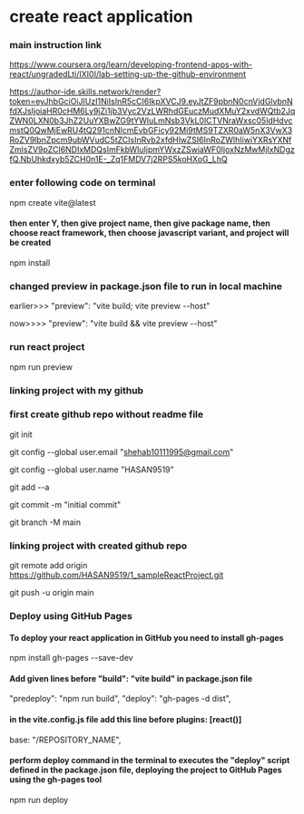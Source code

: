 # create react application

### main instruction link

https://www.coursera.org/learn/developing-frontend-apps-with-react/ungradedLti/IXI0I/lab-setting-up-the-github-environment

https://author-ide.skills.network/render?token=eyJhbGciOiJIUzI1NiIsInR5cCI6IkpXVCJ9.eyJtZF9pbnN0cnVjdGlvbnNfdXJsIjoiaHR0cHM6Ly9jZi1jb3Vyc2VzLWRhdGEuczMudXMuY2xvdWQtb2JqZWN0LXN0b3JhZ2UuYXBwZG9tYWluLmNsb3VkL0lCTVNraWxsc05ldHdvcmstQ0QwMjEwRU4tQ291cnNlcmEvbGFicy92Mi9tMS9TZXR0aW5nX3VwX3RoZV9lbnZpcm9ubWVudC5tZCIsInRvb2xfdHlwZSI6InRoZWlhIiwiYXRsYXNfZmlsZV9pZCI6NDIxMDQsImFkbWluIjpmYWxzZSwiaWF0IjoxNzMwMjIxNDgzfQ.NbUhkdxyb5ZCH0n1E-_Zq1FMDV7j2RPS5koHXoG_LhQ


### enter following code on terminal
npm create vite@latest
#### then enter Y, then give project name, then give package name, then choose react framework, then choose javascript variant, and project will be created

npm install

### changed preview in package.json file to run in local machine
earlier>>>   "preview": "vite build; vite preview --host"

now>>>>      "preview": "vite build && vite preview --host"

### run react project
npm run preview

### linking project with my github
### first create github repo without readme file
git init

git config --global user.email "shehab10111995@gmail.com"

git config --global user.name "HASAN9519"

git add --a

git commit -m "initial commit"

git branch -M main

### linking project with created github repo 
git remote add origin https://github.com/HASAN9519/1_sampleReactProject.git

git push -u origin main


### Deploy using GitHub Pages

#### To deploy your react application in GitHub you need to install gh-pages
npm install gh-pages --save-dev

#### Add given lines before "build": "vite build" in package.json file
"predeploy": "npm run build",
"deploy": "gh-pages -d dist",

#### in the vite.config.js file add this line before plugins: [react()]
base: "/REPOSITORY_NAME",

#### perform deploy command in the terminal to executes the "deploy" script defined in the package.json file, deploying the project to GitHub Pages using the gh-pages tool

npm run deploy
